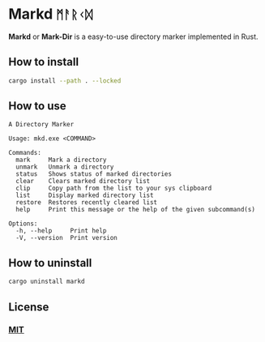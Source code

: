 # Markd `ᛗᚨᚱᚲᛞ`

**Markd** or **Mark-Dir** is a easy-to-use directory marker implemented in Rust.

## How to install

```sh
cargo install --path . --locked
```

## How to use

```text
A Directory Marker

Usage: mkd.exe <COMMAND>

Commands:
  mark     Mark a directory
  unmark   Unmark a directory
  status   Shows status of marked directories
  clear    Clears marked directory list
  clip     Copy path from the list to your sys clipboard
  list     Display marked directory list
  restore  Restores recently cleared list
  help     Print this message or the help of the given subcommand(s)

Options:
  -h, --help     Print help
  -V, --version  Print version
```

## How to uninstall

```sh
cargo uninstall markd
```

## License

### [MIT](./LICENSE.md)
